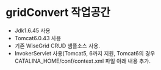 # gridConvert 작업공간

- Jdk1.6.45 사용
- Tomcat6.0.43 사용
- 기존 WiseGrid CRUD 샘플소스 사용.
- InvokerServlet 사용(Tomcat5, 6까지 지원, Tomcat6의 경우 CATALINA_HOME/conf/context.xml 파일 아래 내용 추가.
  <Context reloadable="true" privileged="true">
  

